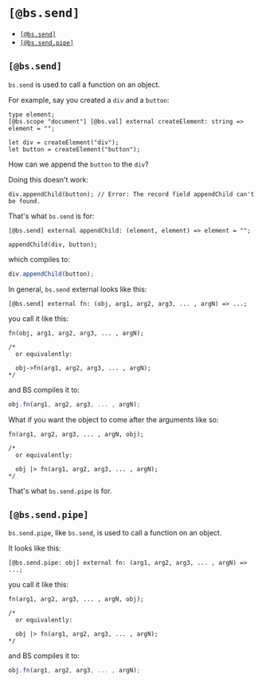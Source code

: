 # `[@bs.send]`

* [`[@bs.send]`](#bssend)
* [`[@bs.send.pipe]`](#bssendpipe)

## `[@bs.send]`

`bs.send` is used to call a function on an object.

For example, say you created a `div` and a `button`:

```reason
type element;
[@bs.scope "document"] [@bs.val] external createElement: string => element = "";

let div = createElement("div");
let button = createElement("button");
```

How can we append the `button` to the `div`?

Doing this doesn't work:

```reason
div.appendChild(button); // Error: The record field appendChild can't be found.
```

That's what `bs.send` is for:

```reason
[@bs.send] external appendChild: (element, element) => element = "";

appendChild(div, button);
```

which compiles to:

```js
div.appendChild(button);
```

In general, `bs.send` external looks like this:

```reason
[@bs.send] external fn: (obj, arg1, arg2, arg3, ... , argN) => ...;
```

you call it like this:

```reason
fn(obj, arg1, arg2, arg3, ... , argN);

/*
  or equivalently:

  obj->fn(arg1, arg2, arg3, ... , argN);
*/
```

and BS compiles it to:

```js
obj.fn(arg1, arg2, arg3, ... , argN);
```

What if you want the object to come after the arguments like so:

```reason
fn(arg1, arg2, arg3, ... , argN, obj);

/*
  or equivalently:

  obj |> fn(arg1, arg2, arg3, ... , argN);
*/
```

That's what `bs.send.pipe` is for.

## `[@bs.send.pipe]`

`bs.send.pipe`, like `bs.send`, is used to call a function on an object.

It looks like this:

```reason
[@bs.send.pipe: obj] external fn: (arg1, arg2, arg3, ... , argN) => ...;
```

you call it like this:

```reason
fn(arg1, arg2, arg3, ... , argN, obj);

/*
  or equivalently:

  obj |> fn(arg1, arg2, arg3, ... , argN);
*/
```

and BS compiles it to:

```js
obj.fn(arg1, arg2, arg3, ... , argN);
```




